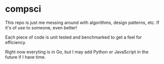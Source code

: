 # compsci

This repo is just me messing around with algorithms, design patterns, etc. If it's of use to someone, even better!

Each piece of code is unit tested and benchmarked to get a feel for efficiency.

Right now everyting is in Go, but I may add Python or JavaScript in the future if I have time.